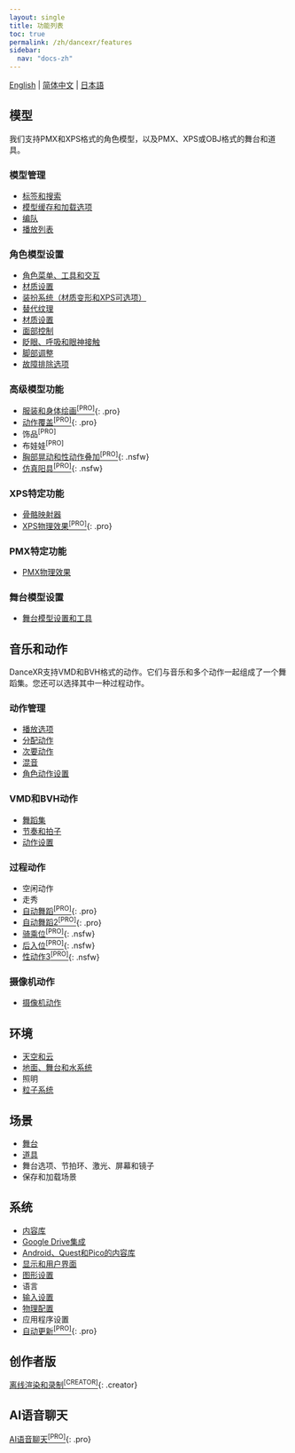 ```yaml
---
layout: single
title: 功能列表
toc: true
permalink: /zh/dancexr/features
sidebar:
  nav: "docs-zh"
---
```


[English](/dancexr/features) | [简体中文](/zh/dancexr/features) | [日本語](/jp/dancexr/features)

## 模型
我们支持PMX和XPS格式的角色模型，以及PMX、XPS或OBJ格式的舞台和道具。

### 模型管理
* [标签和搜索](features/tagging)
* [模型缓存和加载选项](features/loader_options)
* [编队](features/formation)
* [播放列表](features/actor_playlist)


### 角色模型设置
* [角色菜单、工具和交互](features/actor_tools)
* [材质设置](features/material_settings)
* [装扮系统（材质变形和XPS可选项）](features/optionals)
* [替代纹理](features/alternative_textures)
* [材质设置](features/material_settings)
* [面部控制](features/facial_control)
* [眨眼、呼吸和眼神接触](features/eyecontact)
* [脚部调整](features/feet_adjustments)
* [故障排除选项](features/troubleshooting_options)


### 高级模型功能
* [服装和身体绘画<sup>[PRO]</sup>](features/outfit_body_paint){: .pro}
* [动作覆盖<sup>[PRO]</sup>](features/motion_override){: .pro}
* 饰品<sup>[PRO]</sup>
* 布娃娃<sup>[PRO]</sup>
* [胸部晃动和性动作叠加<sup>[PRO]</sup>](features/boob_shake_sex_overlay){: .nsfw}
* [仿真阳具<sup>[PRO]</sup>](features/dildo){: .nsfw}


### XPS特定功能
* [骨骼映射器](features/bone_mapper.md)
* [XPS物理效果<sup>[PRO]</sup>](features/xps_physics){: .pro}


### PMX特定功能
* [PMX物理效果](features/pmx_physics)


### 舞台模型设置
* [舞台模型设置和工具](feature/stages)


## 音乐和动作
DanceXR支持VMD和BVH格式的动作。它们与音乐和多个动作一起组成了一个舞蹈集。您还可以选择其中一种过程动作。


### 动作管理
* [播放选项](features/playback_options)
* [分配动作](features/assign_motion)
* [次要动作](features/secondary_motion)
* [混音](features/remix)
* [角色动作设置](features/actor_motion_settings)


### VMD和BVH动作
* [舞蹈集](features/dance_set)
* [节奏和拍子](features/music_timing)
* [动作设置](features/motion_settings)


### 过程动作
* 空闲动作
* 走秀
* [自动舞蹈<sup>[PRO]</sup>](features/autodance){: .pro}
* [自动舞蹈2<sup>[PRO]</sup>](features/autodance2){: .pro}
* [骑乘位<sup>[PRO]</sup>](features/scg_motion){: .nsfw}
* [后入位<sup>[PRO]</sup>](features/sfb_motion){: .nsfw}
* [性动作3<sup>[PRO]</sup>](features/sm3_motion){: .nsfw}


### 摄像机动作
* [摄像机动作](features/camera)


## 环境
* [天空和云](features/skymap)
* [地面、舞台和水系统](features/ground)
* 照明
* [粒子系统](features/particles)


## 场景
* [舞台](features/stages)
* [道具](features/props)
* 舞台选项、节拍环、激光、屏幕和镜子
* 保存和加载场景


## 系统
* [内容库](preparecontent)
* [Google Drive集成](features/googledrive)
* [Android、Quest和Pico的内容库](content_android_quest)
* [显示和用户界面](features/display_settings)
* [图形设置](features/graphics)
* 语言
* [输入设置](features/controls)
* [物理配置](features/system_physics)
* 应用程序设置
* [自动更新<sup>[PRO]</sup>](features/autoupdate){: .pro}


## 创作者版
[离线渲染和录制<sup>[CREATOR]</sup>](creator.md){: .creator}


## AI语音聊天
[AI语音聊天<sup>[PRO]</sup>](ai_chat){: .pro}